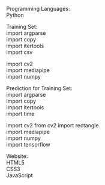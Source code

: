 Programming Languages:  
Python  

Training Set:  
import argparse  
import copy  
import itertools  
import csv  

import cv2   
import mediapipe    
import numpy  

Prediction for Training Set:  
import argparse  
import copy  
import itertools   
import time  

import cv2
from cv2 import rectangle  
import mediapipe  
import numpy  
import tensorflow  

Website:  
HTML5  
CSS3  
JavaScript  
